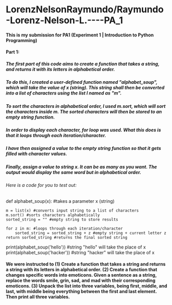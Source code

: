 # LorenzNelsonRaymundo/Raymundo-Lorenz-Nelson-L.----PA_1
#### This is my submission for PA1 (Experiment 1 | Introduction to Python Programming)
#### Part 1:
##### The first part of this code aims to create a function that takes a string, and returns it with its letters in alphabetical order. 
##### To do this, I created a user-defined function named "alphabet_soup", which will take the value of x (string). This string shall then be converted into a list of characters using the list I named as "m". 
##### To sort the characters in alphabetical order, I used m.sort, which will sort the characters inside m. The sorted characters will then be stored to an empty string function.
##### In order to display each character, for loop was used. What this does is that it loops through each iteration/character.
##### I have then assigned a value to the empty string function so that it gets filled with character values.
##### Finally, assign a value to string x. It can be as many as you want. The output would display the same word but in alphabetical order.

###### Here is a code for you to test out:
def alphabet_soup(x): #takes a parameter x (string)

    m = list(x) #converts input string to a list of characters
    m.sort() #sorts characters alphabetically
    sorted_string = "" #empty string to store results

    for z in m: #loops through each iteration/character
        sorted_string = sorted_string + z #empty string + current letter z
    return sorted_string #returns the final sorted string

print(alphabet_soup('hello')) #string "hello" will take the place of x
print(alphabet_soup('hacker')) #string "hacker" will take the place of x




#### We were instructed to (1) Create a function that takes a string and returns a string with its letters in alphabetical order. (2) Create a function that changes specific words into emoticons. Given a sentence as a string, replace the words smile, grin, sad, and mad with their corresponding emoticons. (3) Unpack the list into three variables, being first, middle, and last, with middle being everything between the first and last element. Then print all three variables.


